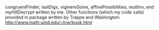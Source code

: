 congruentFinder, lastDigs, viginereSolve, affinePossibilities, multInv, and myHillDecrypt written by me.
Other functions (which my code calls) provided in package written by Trappe and Washington: http://www.math.umd.edu/~lcw/book.html

